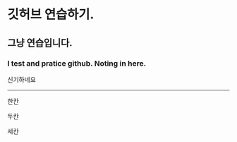 # 깃허브 연습하기. 

## 그냥 연습입니다.

### I test and pratice github. Noting in here. 


신기하네요


---

한칸


두칸



세칸
